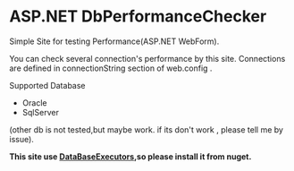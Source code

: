 ASP.NET DbPerformanceChecker
========================

Simple Site for testing Performance(ASP.NET WebForm).

You can check several connection's performance by this site.
Connections are defined in connectionString section of web.config .

Supported Database

* Oracle
* SqlServer 

(other db is not tested,but maybe work. if its don't work , please tell me by issue).

**This site use [DataBaseExecutors](https://www.nuget.org/packages/DataBaseExecutors/),so please install it from nuget.**
